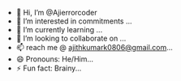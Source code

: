 - 👋 Hi, I’m @Ajierrorcoder
- 👀 I’m interested in commitments ...
- 🌱 I’m currently learning ...
- 💞️ I’m looking to collaborate on ...
- 📫 reach me @ ajithkumark0806@gmail.com...
- 😄 Pronouns: He/Him...
- ⚡ Fun fact: Brainy...

<!---
Ajierrorcoder/Ajierrorcoder is a ✨ special ✨ repository because its `README.md` (this file) appears on your GitHub profile.
You can click the Preview link to take a look at your changes.
--->
